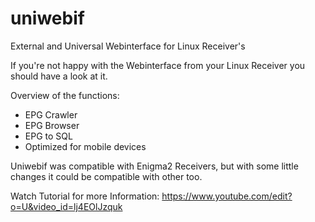 # uniwebif
External and Universal Webinterface for Linux Receiver's

If you're not happy with the Webinterface from your Linux Receiver you should have a look at it.

Overview of the functions:

- EPG Crawler
- EPG Browser
- EPG to SQL
- Optimized for mobile devices

Uniwebif was compatible with Enigma2 Receivers, but with some little changes it could be compatible with other too.

Watch Tutorial for more Information: https://www.youtube.com/edit?o=U&video_id=lj4EOlJzquk
